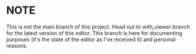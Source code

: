 # NOTE
This is not the main branch of this project. Head out to with_viewer branch for the latest version of this editor. This branch is here for documenting purposes (it's the state of the editor as I've received it) and personal reasons.
